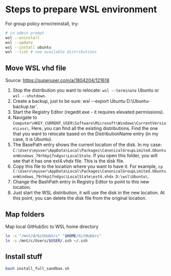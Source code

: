# Steps to prepare WSL environment

For group policy error/reinstall, try:

```bash
# in admin prompt
wsl --uninstall
wsl --update
wsl --install ubuntu
wsl --list # see available distributions
```

## Move WSL vhd file

Source: https://superuser.com/a/1804204/121618

1. Stop the distribution you want to relocate: `wsl --terminate` Ubuntu or `wsl --shutdown`.
2. Create a backup, just to be sure: wsl --export Ubuntu D:\Ubuntu-backup.tar`.
3. Start the Registry Editor (regedit.exe - it requires elevated permissions).
4. Navigate to `Computer\HKEY_CURRENT_USER\Software\Microsoft\Windows\CurrentVersion\Lxss\`. Here, you can find all the existing distributions. Find the one that you want to relocate based on the DistributionName entry (in my case, it is Ubuntu).
5. The BasePath entry shows the current location of the disk. In my case: `C:\Users\myuser\AppData\Local\Packages\CanonicalGroupLimited.UbuntuonWindows_79rhkp1fndgsc\LocalState`. If you open this folder, you will see that it has one ext4.vhdx file. This is the disk file.
6. Copy this file to the location where you want to have it. For example, `cp C:\Users\myuser\AppData\Local\Packages\CanonicalGroupLimited.UbuntuonWindows_79rhkp1fndgsc\LocalState\ext4.vhdx D:\wsl\Ubuntu\`.
7. Change the BashPath entry in Registry Editor to point to this new location.
8. Just start the WSL distribution, it will use the disk in the new location. At this point, you can delete the disk file from the original location.

## Map folders

Map local GitHubSrc to WSL home directory

```bash
ln -s "/mnt/d/GitHubSrc" "$HOME/GitHubSrc"
ln -s /mnt/c/Users/$USER/.ssh ~/.ssh
```

## Install stuff

```bash
bash install_full_sandbox.sh
```